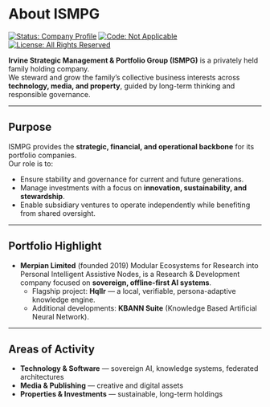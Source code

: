 # About ISMPG

[![Status: Company Profile](https://img.shields.io/badge/status-Company%20Profile-informational)]()
[![Code: Not Applicable](https://img.shields.io/badge/code-Not%20Applicable-lightgrey)]()
[![License: All Rights Reserved](https://img.shields.io/badge/license-All%20Rights%20Reserved-red)]()


**Irvine Strategic Management & Portfolio Group (ISMPG)** is a privately held family holding company.  
We steward and grow the family’s collective business interests across **technology, media, and property**, guided by long-term thinking and responsible governance.  

---

## Purpose

ISMPG provides the **strategic, financial, and operational backbone** for its portfolio companies.  
Our role is to:  

- Ensure stability and governance for current and future generations.  
- Manage investments with a focus on **innovation, sustainability, and stewardship**.  
- Enable subsidiary ventures to operate independently while benefiting from shared oversight.  

---

## Portfolio Highlight

- **Merpian Limited** (founded 2019)
  Modular Ecosystems for Research into Personal Intelligent Assistive Nodes, is a Research & Development company focused on **sovereign, offline-first AI systems**.  
  - Flagship project: **Hqllr** — a local, verifiable, persona-adaptive knowledge engine.  
  - Additional developments: **KBANN Suite** (Knowledge Based Artificial Neural Network).  

---

## Areas of Activity

- **Technology & Software** — sovereign AI, knowledge systems, federated architectures  
- **Media & Publishing** — creative and digital assets  
- **Properties & Investments** — sustainable, long-term holdings




<!--
For enquiries, please contact: enquiries@ismpg.com


<!--
**ISMPG/ISMPG** is a ✨ _special_ ✨ repository because its `README.md` (this file) appears on your GitHub profile.

Here are some ideas to get you started:

- 🔭 I’m currently working on ...
- 🌱 I’m currently learning ...
- 👯 I’m looking to collaborate on ...
- 🤔 I’m looking for help with ...
- 💬 Ask me about ...
- 📫 How to reach me: ...
- 😄 Pronouns: ...
- ⚡ Fun fact: ...
-->
